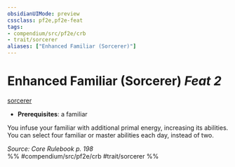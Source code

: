 ```yaml
---
obsidianUIMode: preview
cssclass: pf2e,pf2e-feat
tags:
- compendium/src/pf2e/crb
- trait/sorcerer
aliases: ["Enhanced Familiar (Sorcerer)"]
---
```

# Enhanced Familiar (Sorcerer)  *Feat 2*  
[sorcerer](../../rules/traits/sorcerer.md)  

- **Prerequisites**: a familiar

You infuse your familiar with additional primal energy, increasing its abilities. You can select four familiar or master abilities each day, instead of two.

*Source: Core Rulebook p. 198*  
%% #compendium/src/pf2e/crb #trait/sorcerer %%